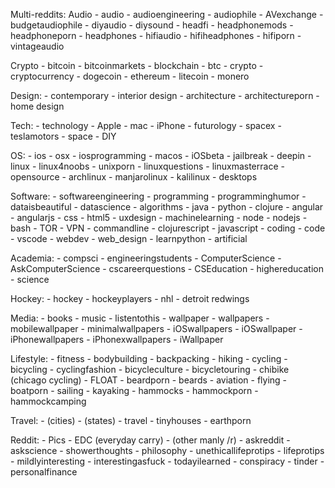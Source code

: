 Multi-reddits:
Audio
    - audio
    - audioengineering
    - audiophile
    - AVexchange
    - budgetaudiophile
    - diyaudio
    - diysound
    - headfi
    - headphonemods
    - headphoneporn
    - headphones
    - hifiaudio
    - hifiheadphones
    - hifiporn
    - vintageaudio

Crypto
    - bitcoin
    - bitcoinmarkets
    - blockchain
    - btc
    - crypto
    - cryptocurrency
    - dogecoin
    - ethereum
    - litecoin
    - monero

Design:
    - contemporary
    - interior design
    - architecture
    - architectureporn
    - home design

Tech:
    - technology
    - Apple
    - mac
    - iPhone
    - futurology
    - spacex
    - teslamotors
    - space
    - DIY

OS:
    - ios
    - osx
    - iosprogramming
    - macos
    - iOSbeta
    - jailbreak
    - deepin
    - linux
    - linux4noobs
    - unixporn
    - linuxquestions
    - linuxmasterrace
    - opensource
    - archlinux
    - manjarolinux
    - kalilinux
    - desktops

Software:
    - softwareengineering
    - programming
    - programminghumor
    - dataisbeautiful
    - datascience
    - algorithms
    - java
    - python
    - clojure
    - angular
    - angularjs
    - css
    - html5
    - uxdesign
    - machinelearning
    - node
    - nodejs
    - bash
    - TOR
    - VPN
    - commandline
    - clojurescript
    - javascript
    - coding
    - code
    - vscode
    - webdev
    - web_design
    - learnpython
    - artificial

Academia:
    - compsci
    - engineeringstudents
    - ComputerScience
    - AskComputerScience
    - cscareerquestions
    - CSEducation
    - highereducation
    - science

Hockey:
    - hockey
    - hockeyplayers
    - nhl
    - detroit redwings

Media:
    - books
    - music
    - listentothis
    - wallpaper
    - wallpapers
    - mobilewallpaper
    - minimalwallpapers
    - iOSwallpapers
    - iOSwallpaper
    - iPhonewallpapers
    - iPhonexwallpapers
    - iWallpaper

Lifestyle:
    - fitness
    - bodybuilding
    - backpacking
    - hiking
    - cycling
    - bicycling
    - cyclingfashion
    - bicycleculture
    - bicycletouring
    - chibike (chicago cycling)
    - FLOAT
    - beardporn
    - beards
    - aviation
    - flying
    - boatporn
    - sailing
    - kayaking
    - hammocks
    - hammockporn
    - hammockcamping

Travel:
    - (cities)
    - (states)
    - travel
    - tinyhouses
    - earthporn

Reddit:
    - Pics
    - EDC (everyday carry)
    - (other manly /r)
    - askreddit
    - askscience
    - showerthoughts
    - philosophy
    - unethicallifeprotips
    - lifeprotips
    - mildlyinteresting
    - interestingasfuck
    - todayilearned
    - conspiracy
    - tinder
    - personalfinance
